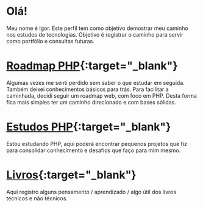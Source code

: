 # Olá!

Meu nome é Igor.
Este perfil tem como objetivo demostrar meu caminho nos estudos de tecnologias. Objetivo é registrar o caminho para servir como portfólio e consultas futuras.


# [Roadmap PHP](https://github.com/thecodeholic/php-developer-roadmap#table-of-contents){:target="_blank"}

Algumas vezes me senti perdido sem saber o que estudar em seguida. Também deixei conhecimentos básicos para trás. 
Para facilitar a caminhada, decidi seguir um roadmap web, com foco em PHP.
Desta forma fica mais simples ter um caminho direcionado e com bases sólidas.

# [Estudos PHP](https://github.com/igor-exception/PHP_Studies){:target="_blank"}

Estou estudando PHP, aqui poderá encontrar pequenos projetos que fiz para consolidar conhecimento e desafios que faço para mim mesmo.


# [Livros](https://github.com/igor-exception/Books){:target="_blank"}

Aqui registro alguns pensamento / aprendizado / algo útil dos livros técnicos e não técnicos.
